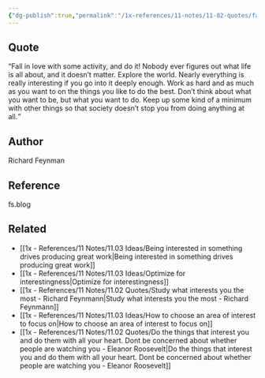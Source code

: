 ```yaml
---
{"dg-publish":true,"permalink":"/1x-references/11-notes/11-02-quotes/fall-in-love-with-some-activity-and-do-it-nobody-ever-figures-out-what-life-is-all-about-and-it-doesn-t-matter-richard-feynman/","title":"quote","created":"2025-05-13T11:04:48.430+03:00","updated":"2025-05-13T11:49:22.584+03:00"}
---
```



## Quote
“Fall in love with some activity, and do it! Nobody ever figures out what life is all about, and it doesn’t matter. Explore the world. Nearly everything is really interesting if you go into it deeply enough. Work as hard and as much as you want to on the things you like to do the best. Don’t think about what you want to be, but what you want to do. Keep up some kind of a minimum with other things so that society doesn’t stop you from doing anything at all._”_

## Author
Richard Feynman

## Reference
fs.blog

## Related
- [[1x - References/11 Notes/11.03 Ideas/Being interested in something drives producing great work\|Being interested in something drives producing great work]]
- [[1x - References/11 Notes/11.03 Ideas/Optimize for interestingness\|Optimize for interestingness]]
- [[1x - References/11 Notes/11.02 Quotes/Study what interests you the most - Richard Feynmann\|Study what interests you the most - Richard Feynmann]]
- [[1x - References/11 Notes/11.03 Ideas/How to choose an area of interest to focus on\|How to choose an area of interest to focus on]]
- [[1x - References/11 Notes/11.02 Quotes/Do the things that interest you and do them with all your heart. Dont be concerned about whether people are watching you - Eleanor Roosevelt\|Do the things that interest you and do them with all your heart. Dont be concerned about whether people are watching you - Eleanor Roosevelt]]